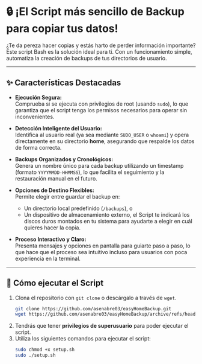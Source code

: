 # 🔒 ¡El Script más sencillo de Backup para copiar tus datos!

¿Te da pereza hacer copias y estás harto de perder información importante? Este script Bash es la solución ideal para ti. Con un funcionamiento simple, automatiza la creación de backups de tus directorios de usuario.

---

## ✨ Características Destacadas

- **Ejecución Segura:**  
  Comprueba si se ejecuta con privilegios de root (usando `sudo`), lo que garantiza que el script tenga los permisos necesarios para operar sin inconvenientes.

- **Detección Inteligente del Usuario:**  
  Identifica al usuario real (ya sea mediante `SUDO_USER` o `whoami`) y opera directamente en su directorio **home**, asegurando que respalde los datos de forma correcta.

- **Backups Organizados y Cronológicos:**  
  Genera un nombre único para cada backup utilizando un timestamp (formato `YYYYMMDD-HHMMSS`), lo que facilita el seguimiento y la restauración manual en el futuro.

- **Opciones de Destino Flexibles:**  
  Permite elegir entre guardar el backup en:
  - Un directorio local predefinido (`/backups`), o
  - Un dispositivo de almacenamiento externo, el Script te indicará los discos duros montados en tu sistema para ayudarte a elegir en cuál quieres hacer la copia.

- **Proceso Interactivo y Claro:**  
  Presenta mensajes y opciones en pantalla para guiarte paso a paso, lo que hace que el proceso sea intuitivo incluso para usuarios con poca experiencia en la terminal.

---

## 🚀 **Cómo ejecutar el Script**
1. Clona el repositorio con `git clone` o descárgalo a través de `wget`.
    ```sh
    git clone https://github.com/asenabre03/easyHomeBackup.git
    wget https://github.com/asenabre03/easyHomeBackup/archive/refs/heads/main.zip
    ```
2. Tendrás que tener **privilegios de superusuario** para poder ejecutar el script.
3. Utiliza los siguientes comandos para ejecutar el script:
    ```sh
    sudo chmod +x setup.sh
    sudo ./setup.sh
    ```
